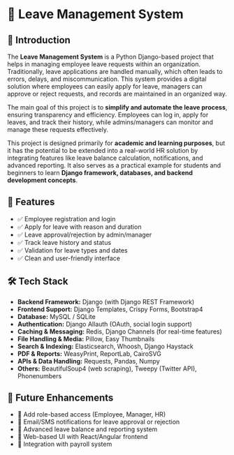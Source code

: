 # 📌 Leave Management System 

## 📖 Introduction

The **Leave Management System** is a Python Django-based project that helps in managing employee leave requests within an organization. Traditionally, leave applications are handled manually, which often leads to errors, delays, and miscommunication. This system provides a digital solution where employees can easily apply for leave, managers can approve or reject requests, and records are maintained in an organized way.

The main goal of this project is to **simplify and automate the leave process**, ensuring transparency and efficiency. Employees can log in, apply for leaves, and track their history, while admins/managers can monitor and manage these requests effectively.

This project is designed primarily for **academic and learning purposes**, but it has the potential to be extended into a real-world HR solution by integrating features like leave balance calculation, notifications, and advanced reporting. It also serves as a practical example for students and beginners to learn **Django framework, databases, and backend development concepts**.


## 🚀 Features

* ✅ Employee registration and login
* ✅ Apply for leave with reason and duration
* ✅ Leave approval/rejection by admin/manager
* ✅ Track leave history and status
* ✅ Validation for leave types and dates
* ✅ Clean and user-friendly interface


## 🛠️ Tech Stack

* **Backend Framework:** Django (with Django REST Framework)
* **Frontend Support:** Django Templates, Crispy Forms, Bootstrap4
* **Database:** MySQL / SQLite
* **Authentication:** Django Allauth (OAuth, social login support)
* **Caching & Messaging:** Redis, Django Channels (for real-time features)
* **File Handling & Media:** Pillow, Easy Thumbnails
* **Search & Indexing:** Elasticsearch, Whoosh, Django Haystack
* **PDF & Reports:** WeasyPrint, ReportLab, CairoSVG
* **APIs & Data Handling:** Requests, Pandas, Numpy
* **Others:** BeautifulSoup4 (web scraping), Tweepy (Twitter API), Phonenumbers


## 🎯 Future Enhancements

* 📌 Add role-based access (Employee, Manager, HR)
* 📌 Email/SMS notifications for leave approval or rejection
* 📌 Advanced leave balance and reporting system
* 📌 Web-based UI with React/Angular frontend
* 📌 Integration with payroll system
